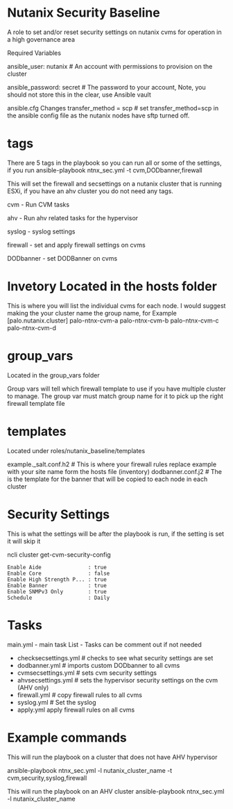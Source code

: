 # Nutanix Security Baseline

A role to set and/or reset security settings on nutanix cvms for operation in a high governance area

Required Variables

ansible_user: nutanix           # An account with permissions to provision on the cluster

ansible_password: secret      # The password to your account, Note, you should not store this in the clear, use Ansible vault

ansible.cfg Changes
transfer_method = scp        # set transfer_method=scp in the ansible config file as the nutanix nodes have sftp turned off.

# tags
There are 5 tags in the playbook so you can run all or some of the settings, if you run 
ansible-playbook ntnx_sec.yml -t cvm,DODbanner,firewall 

This will set the firewall and secsettings on a nutanix cluster that is running ESXi, if you have an ahv cluster you do not need any tags.

cvm - Run CVM tasks

ahv - Run ahv related tasks for the hypervisor

syslog - syslog settings

firewall - set and apply firewall settings on cvms

DODbanner - set DODBanner on cvms


# Invetory Located in the hosts folder
This is where you will list the individual cvms for each node. I would suggest making the your cluster name the group name, for Example
[palo.nutanix.cluster]
palo-ntnx-cvm-a
palo-ntnx-cvm-b
palo-ntnx-cvm-c
palo-ntnx-cvm-d

# group_vars 
Located in the group_vars folder

Group vars will tell which firewall template to use if you have multiple cluster to manage. The group var must match group name for it to pick up the right firewall template file

# templates 
Located under roles/nutanix_baseline/templates

example._salt.conf.h2  # This is where your firewall rules replace example with your site name form the hosts file (inventory)
dodbanner.conf.j2  # The is the template for the banner that will be copied to each node in each cluster

# Security Settings 
This is what the settings will be after the playbook is run, if the setting is set it will skip it

ncli  cluster get-cvm-security-config

    Enable Aide               : true
    Enable Core               : false
    Enable High Strength P... : true
    Enable Banner             : true
    Enable SNMPv3 Only        : true
    Schedule                  : Daily

# Tasks
main.yml - main task List - Tasks can be comment out if not needed
 - checksecsettings.yml # checks to see what security settings are set
 - dodbanner.yml # imports custom DODbanner to all cvms
 - cvmsecsettings.yml # sets cvm security settings
 - ahvsecsettings.yml # sets the hypervisor security settings on the cvm (AHV only)
 - firewall.yml # copy firewall rules to all cvms
 - syslog.yml # Set the syslog
 - apply.yml apply firewall rules on all cvms
 
 # Example commands 
 This will run the playbook on a cluster that does not have AHV hypervisor
 
 ansible-playbook ntnx_sec.yml -l nutanix_cluster_name -t cvm,security,syslog,firewall  
 
 This will run the playbook on an AHV cluster
  ansible-playbook ntnx_sec.yml -l nutanix_cluster_name 
